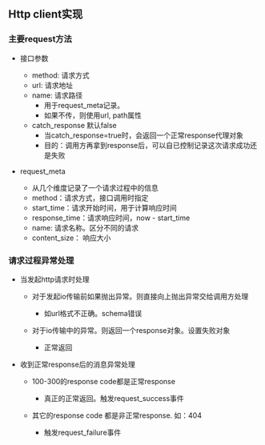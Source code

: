 ## Http client实现


### 主要request方法
 * 接口参数
   + method: 请求方式
   + url: 请求地址
   + name: 请求路径
      - 用于request_meta记录。
      - 如果不传，则使用url, path属性
   + catch_response 默认false
      - 当catch_response=true时，会返回一个正常response代理对象
      - 目的：调用方再拿到response后，可以自已控制记录这次请求成功还是失败
      
 * request_meta
   + 从几个维度记录了一个请求过程中的信息
   + method：请求方式，接口调用时指定
   + start_time：请求开始时间，用于计算响应时间
   + response_time：请求响应时间，now - start_time
   + name: 请求名称。区分不同的请求
   + content_size： 响应大小
   
### 请求过程异常处理
 * 当发起http请求时处理
   + 对于发起io传输前如果抛出异常。则直接向上抛出异常交给调用方处理
      - 如url格式不正确。schema错误
      
   + 对于io传输中的异常。则返回一个response对象。设置失败对象
      - 正常返回
      
 * 收到正常response后的消息异常处理
   + 100-300的response code都是正常response
      - 真正的正常返回。触发request_success事件
      
   + 其它的response code 都是非正常response. 如：404
      - 触发request_failure事件
      

   
   
